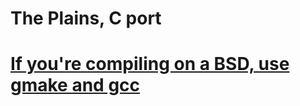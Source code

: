 # The Plains, C port

# <a href="https://github.com/draumaz/plains/issues/1">If you're compiling on a BSD, use gmake and gcc</a>
